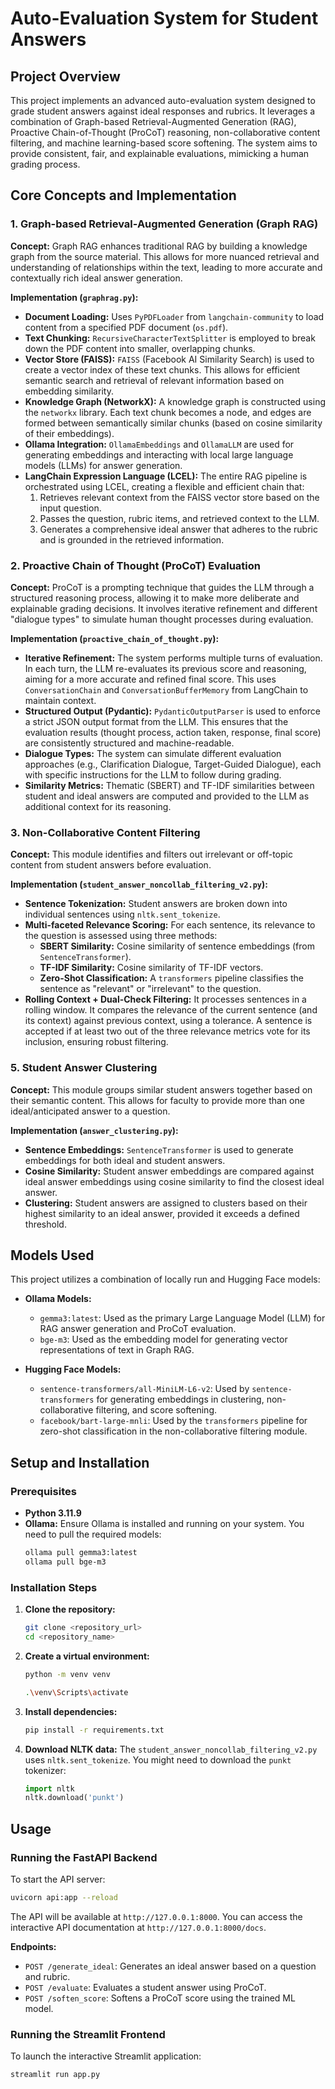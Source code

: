 # Auto-Evaluation System for Student Answers

## Project Overview

This project implements an advanced auto-evaluation system designed to grade student answers against ideal responses and rubrics. It leverages a combination of Graph-based Retrieval-Augmented Generation (RAG), Proactive Chain-of-Thought (ProCoT) reasoning, non-collaborative content filtering, and machine learning-based score softening. The system aims to provide consistent, fair, and explainable evaluations, mimicking a human grading process.

## Core Concepts and Implementation

### 1. Graph-based Retrieval-Augmented Generation (Graph RAG)

**Concept:** Graph RAG enhances traditional RAG by building a knowledge graph from the source material. This allows for more nuanced retrieval and understanding of relationships within the text, leading to more accurate and contextually rich ideal answer generation.

**Implementation (`graphrag.py`):**

- **Document Loading:** Uses `PyPDFLoader` from `langchain-community` to load content from a specified PDF document (`os.pdf`).
- **Text Chunking:** `RecursiveCharacterTextSplitter` is employed to break down the PDF content into smaller, overlapping chunks.
- **Vector Store (FAISS):** `FAISS` (Facebook AI Similarity Search) is used to create a vector index of these text chunks. This allows for efficient semantic search and retrieval of relevant information based on embedding similarity.
- **Knowledge Graph (NetworkX):** A knowledge graph is constructed using the `networkx` library. Each text chunk becomes a node, and edges are formed between semantically similar chunks (based on cosine similarity of their embeddings).
- **Ollama Integration:** `OllamaEmbeddings` and `OllamaLLM` are used for generating embeddings and interacting with local large language models (LLMs) for answer generation.
- **LangChain Expression Language (LCEL):** The entire RAG pipeline is orchestrated using LCEL, creating a flexible and efficient chain that:
  1.  Retrieves relevant context from the FAISS vector store based on the input question.
  2.  Passes the question, rubric items, and retrieved context to the LLM.
  3.  Generates a comprehensive ideal answer that adheres to the rubric and is grounded in the retrieved information.

### 2. Proactive Chain of Thought (ProCoT) Evaluation

**Concept:** ProCoT is a prompting technique that guides the LLM through a structured reasoning process, allowing it to make more deliberate and explainable grading decisions. It involves iterative refinement and different "dialogue types" to simulate human thought processes during evaluation.

**Implementation (`proactive_chain_of_thought.py`):**

- **Iterative Refinement:** The system performs multiple turns of evaluation. In each turn, the LLM re-evaluates its previous score and reasoning, aiming for a more accurate and refined final score. This uses `ConversationChain` and `ConversationBufferMemory` from LangChain to maintain context.
- **Structured Output (Pydantic):** `PydanticOutputParser` is used to enforce a strict JSON output format from the LLM. This ensures that the evaluation results (thought process, action taken, response, final score) are consistently structured and machine-readable.
- **Dialogue Types:** The system can simulate different evaluation approaches (e.g., Clarification Dialogue, Target-Guided Dialogue), each with specific instructions for the LLM to follow during grading.
- **Similarity Metrics:** Thematic (SBERT) and TF-IDF similarities between student and ideal answers are computed and provided to the LLM as additional context for its reasoning.

### 3. Non-Collaborative Content Filtering

**Concept:** This module identifies and filters out irrelevant or off-topic content from student answers before evaluation.

**Implementation (`student_answer_noncollab_filtering_v2.py`):**

- **Sentence Tokenization:** Student answers are broken down into individual sentences using `nltk.sent_tokenize`.
- **Multi-faceted Relevance Scoring:** For each sentence, its relevance to the question is assessed using three methods:
  - **SBERT Similarity:** Cosine similarity of sentence embeddings (from `SentenceTransformer`).
  - **TF-IDF Similarity:** Cosine similarity of TF-IDF vectors.
  - **Zero-Shot Classification:** A `transformers` pipeline classifies the sentence as "relevant" or "irrelevant" to the question.
- **Rolling Context + Dual-Check Filtering:** It processes sentences in a rolling window. It compares the relevance of the current sentence (and its context) against previous context, using a tolerance. A sentence is accepted if at least two out of the three relevance metrics vote for its inclusion, ensuring robust filtering.

### 5. Student Answer Clustering

**Concept:** This module groups similar student answers together based on their semantic content. This allows for faculty to provide more than one ideal/anticipated answer to a question.

**Implementation (`answer_clustering.py`):**

- **Sentence Embeddings:** `SentenceTransformer` is used to generate embeddings for both ideal and student answers.
- **Cosine Similarity:** Student answer embeddings are compared against ideal answer embeddings using cosine similarity to find the closest ideal answer.
- **Clustering:** Student answers are assigned to clusters based on their highest similarity to an ideal answer, provided it exceeds a defined threshold.

## Models Used

This project utilizes a combination of locally run and Hugging Face models:

- **Ollama Models:**

  - `gemma3:latest`: Used as the primary Large Language Model (LLM) for RAG answer generation and ProCoT evaluation.
  - `bge-m3`: Used as the embedding model for generating vector representations of text in Graph RAG.

- **Hugging Face Models:**
  - `sentence-transformers/all-MiniLM-L6-v2`: Used by `sentence-transformers` for generating embeddings in clustering, non-collaborative filtering, and score softening.
  - `facebook/bart-large-mnli`: Used by the `transformers` pipeline for zero-shot classification in the non-collaborative filtering module.

## Setup and Installation

### Prerequisites

- **Python 3.11.9**
- **Ollama:** Ensure Ollama is installed and running on your system. You need to pull the required models:
  ```bash
  ollama pull gemma3:latest
  ollama pull bge-m3
  ```

### Installation Steps

1.  **Clone the repository:**
    ```bash
    git clone <repository_url>
    cd <repository_name>
    ```
2.  **Create a virtual environment:**

    ```bash
    python -m venv venv

    .\venv\Scripts\activate
    ```

3.  **Install dependencies:**
    ```bash
    pip install -r requirements.txt
    ```
4.  **Download NLTK data:**
    The `student_answer_noncollab_filtering_v2.py` uses `nltk.sent_tokenize`. You might need to download the `punkt` tokenizer:
    ```python
    import nltk
    nltk.download('punkt')
    ```

## Usage

### Running the FastAPI Backend

To start the API server:

```bash
uvicorn api:app --reload
```

The API will be available at `http://127.0.0.1:8000`. You can access the interactive API documentation at `http://127.0.0.1:8000/docs`.

**Endpoints:**

- `POST /generate_ideal`: Generates an ideal answer based on a question and rubric.
- `POST /evaluate`: Evaluates a student answer using ProCoT.
- `POST /soften_score`: Softens a ProCoT score using the trained ML model.

### Running the Streamlit Frontend

To launch the interactive Streamlit application:

```bash
streamlit run app.py
```
